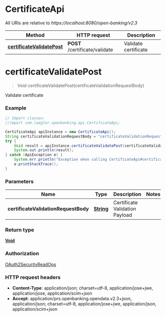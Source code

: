 # CertificateApi

All URIs are relative to *https://localhost:8080/open-banking/v2.3*

Method | HTTP request | Description
------------- | ------------- | -------------
[**certificateValidatePost**](CertificateApi.md#certificateValidatePost) | **POST** /certificate/validate | Validate certificate


<a name="certificateValidatePost"></a>
# **certificateValidatePost**
> Void certificateValidatePost(certificateValidationRequestBody)

Validate certificate

### Example
```java
// Import classes:
//import com.laegler.openbanking.api.CertificateApi;

CertificateApi apiInstance = new CertificateApi();
String certificateValidationRequestBody = "certificateValidationRequestBody_example"; // String | Certificate Validation Payload
try {
    Void result = apiInstance.certificateValidatePost(certificateValidationRequestBody);
    System.out.println(result);
} catch (ApiException e) {
    System.err.println("Exception when calling CertificateApi#certificateValidatePost");
    e.printStackTrace();
}
```

### Parameters

Name | Type | Description  | Notes
------------- | ------------- | ------------- | -------------
 **certificateValidationRequestBody** | [**String**](String.md)| Certificate Validation Payload |

### Return type

[**Void**](.md)

### Authorization

[OAuth2SecurityReadOps](../README.md#OAuth2SecurityReadOps)

### HTTP request headers

 - **Content-Type**: application/json; charset=utf-8, application/jose+jwe, application/jose, application/scim+json
 - **Accept**: application/prs.openbanking.opendata.v2.3+json, application/json; charset=utf-8, application/jose+jwe, application/json, application/scim+json

